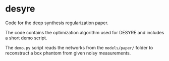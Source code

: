 # desyre
Code for the deep synthesis regularization paper.

The code contains the optimization algorithm used for DESYRE and includes a short demo script.


The `demo.py` script reads the networks from the `models/paper/` folder to reconstruct a box phantom from given noisy measurements.
